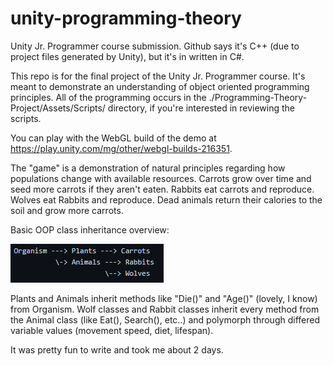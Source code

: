 # unity-programming-theory
Unity Jr. Programmer course submission. Github says it's C++ (due to project files generated by Unity), but it's in written in C#.

This repo is for the final project of the Unity Jr. Programmer course. It's meant to demonstrate an understanding of object oriented programming principles. 
All of the programming occurs in the ./Programming-Theory-Project/Assets/Scripts/ directory, if you're interested in reviewing the scripts.

You can play with the WebGL build of the demo at https://play.unity.com/mg/other/webgl-builds-216351.

The "game" is a demonstration of natural principles regarding how populations change with available resources.
Carrots grow over time and seed more carrots if they aren't eaten. 
Rabbits eat carrots and reproduce. 
Wolves eat Rabbits and reproduce. 
Dead animals return their calories to the soil and grow more carrots.

Basic OOP class inheritance overview:

![alt text](https://github.com/jdstelly/unity-programming-theory/blob/main/OOP_I.png?raw=true "Class Inheritance Tree")
                      
Plants and Animals inherit methods like "Die()" and "Age()" (lovely, I know) from Organism. 
Wolf classes and Rabbit classes inherit every method from the Animal class (like Eat(), Search(), etc..) and polymorph through differed variable values (movement speed, diet, lifespan).

It was pretty fun to write and took me about 2 days.

